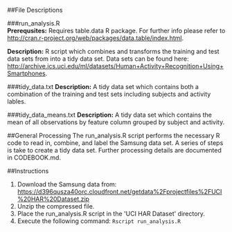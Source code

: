 ##File Descriptions

###run_analysis.R  
**Prerequsites:**  Requires table.data R package.  For further info please refer to http://cran.r-project.org/web/packages/data.table/index.html.

**Description:**  R script which combines and transforms the training and test data sets from into a tidy data set.  Data sets can be found here: http://archive.ics.uci.edu/ml/datasets/Human+Activity+Recognition+Using+Smartphones.

###tidy_data.txt
**Description:**  A tidy data set which contains both a combination of the training and test sets including subjects and activity lables.

###tidy_data_means.txt
**Description:**  A tidy data set which contains the mean of all observations by feature column grouped by subject and activity.

##General Processing
The run_analysis.R script performs the necessary R code to read in, combine, and label the Samsung data set.  A series of steps is take to create a tidy data set.  Further processing details are documented in CODEBOOK.md.

##Instructions
1.  Download the Samsung data from:  https://d396qusza40orc.cloudfront.net/getdata%2Fprojectfiles%2FUCI%20HAR%20Dataset.zip 
2.  Unzip the compressed file.
3.  Place the run_analysis.R script in the 'UCI HAR Dataset' directory.
4.  Execute the following command:  `Rscript run_analysis.R`

